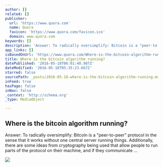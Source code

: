 ```yaml
---
author: []
related: []
publisher:
  url: 'https://www.quora.com'
  name: Quora
  favicon: 'https://www.quora.com/favicon.ico'
  domain: www.quora.com
keywords: []
description: 'Answer: To radically oversimplify: Bitcoin is a "peer-to-peer" protocol in the sense that it works without one central server running things. Additionally, there are some ideas from cryptography being used that allow people to run parts of the protocol on their machine, and if they communicate ...'
app_links: []
isBasedOnUrl: 'https://www.quora.com/Where-is-the-bitcoin-algorithm-running'
title: Where is the bitcoin algorithm running?
datePublished: '2016-05-18T06:01:40.987Z'
dateModified: '2016-05-18T05:35:23.667Z'
starred: false
sourcePath: _posts/2016-05-18-where-is-the-bitcoin-algorithm-running.md
inFeed: true
hasPage: false
inNav: false
_context: 'http://schema.org'
_type: MediaObject

---
```

<article style=""><h1>Where is the bitcoin algorithm running?</h1><p>Answer: To radically oversimplify: Bitcoin is a "peer-to-peer" protocol in the sense that it works without one central server running things. Additionally, there are some ideas from cryptography being used that allow people to run parts of the protocol on their machine, and if they communicate ...</p><img src="https://qsf.is.quoracdn.net/-images.new_grid.fb_share_default.pnge6dde9cfa6e03c43.png" /></article>